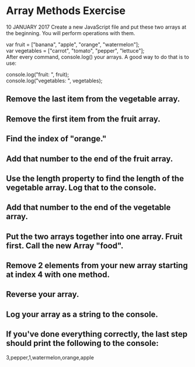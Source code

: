 # Array Methods Exercise
10 JANUARY 2017
Create a new JavaScript file and put these two arrays at the beginning. You will perform operations with them.

var fruit = ["banana", "apple", "orange", "watermelon"];  
var vegetables = ["carrot", "tomato", "pepper", "lettuce"];  
After every command, console.log() your arrays. A good way to do that is to use:

console.log("fruit: ", fruit);  
console.log("vegetables: ", vegetables);  
## Remove the last item from the vegetable array.
## Remove the first item from the fruit array.
## Find the index of "orange."
## Add that number to the end of the fruit array.
## Use the length property to find the length of the vegetable array. Log that to the console.
## Add that number to the end of the vegetable array.
## Put the two arrays together into one array. Fruit first. Call the new Array "food".
## Remove 2 elements from your new array starting at index 4 with one method.
## Reverse your array.
## Log your array as a string to the console.
## If you've done everything correctly, the last step should print the following to the console:

3,pepper,1,watermelon,orange,apple  